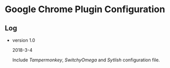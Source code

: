 Google Chrome Plugin Configuration
==================================

## Log

* version 1.0

  2018-3-4

  Include _Tampermonkey_, _SwitchyOmega_ and _Sytlish_ configuration file.
